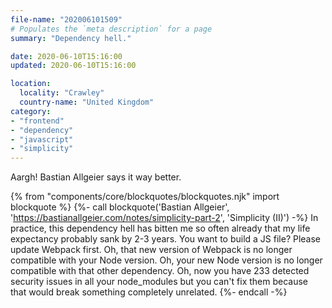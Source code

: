 ```yaml
---
file-name: "202006101509"
# Populates the `meta description` for a page
summary: "Dependency hell."

date: 2020-06-10T15:16:00
updated: 2020-06-10T15:16:00

location:
  locality: "Crawley"
  country-name: "United Kingdom"
category:
- "frontend"
- "dependency"
- "javascript"
- "simplicity"
---
```


Aargh! Bastian Allgeier says it way better.

{% from "components/core/blockquotes/blockquotes.njk" import blockquote %}
{%- call blockquote('Bastian Allgeier', 'https://bastianallgeier.com/notes/simplicity-part-2', 'Simplicity (II)') -%}
  In practice, this dependency hell has bitten me so often already that my life expectancy probably sank by 2-3 years. You want to build a JS file? Please update Webpack first. Oh, that new version of Webpack is no longer compatible with your Node version. Oh, your new Node version is no longer compatible with that other dependency. Oh, now you have 233 detected security issues in all your node_modules but you can't fix them because that would break something completely unrelated.
{%- endcall -%}

